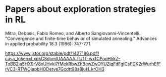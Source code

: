 # Papers about exploration strategies in RL

Mitra, Debasis, Fabio Romeo, and Alberto Sangiovanni-Vincentelli. "Convergence and finite-time behavior of simulated annealing." Advances in applied probability 18.3 (1986): 747-771.

https://www.jstor.org/stable/pdf/1427186.pdf?casa_token=LxpkC8dbmlUAAAAA:TU1T-wxfCPooH5kZ-ToBB2ia5HX9rV8xUHvki7fMekRbwZhBewZwOYUZiqFdFgICsFDK2rWurhEfFrVC3-RTWOjapbHODetve7Gcdtt98s8juH_krOH3
